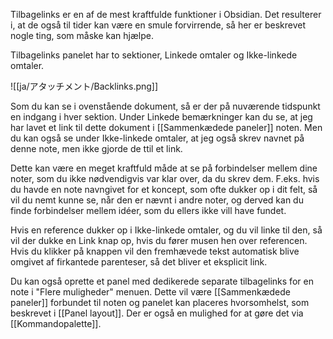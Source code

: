 Tilbagelinks er en af de mest kraftfulde funktioner i Obsidian. Det resulterer i, at de også til tider kan være en smule forvirrende, så her er beskrevet nogle ting, som måske kan hjælpe.

Tilbagelinks panelet har to sektioner, Linkede omtaler og Ikke-linkede omtaler.

![[ja/アタッチメント/Backlinks.png]]

Som du kan se i ovenstående dokument, så er der på nuværende tidspunkt en indgang i hver sektion.
Under Linkede bemærkninger kan du se, at jeg har lavet et link til dette dokument i [[Sammenkædede paneler]] noten. Men du kan også se under Ikke-linkede omtaler, at jeg også skrev navnet på denne note, men ikke gjorde de ttil et link.

Dette kan være en meget kraftfuld måde at se på forbindelser mellem dine noter, som du ikke nødvendigvis var klar over, da du skrev dem. F.eks. hvis du havde en note navngivet for et koncept, som ofte dukker op i dit felt, så vil du nemt kunne se, når den er nævnt i andre noter, og derved kan du finde forbindelser mellem idéer, som du ellers ikke vill have fundet.

Hvis en reference dukker op i Ikke-linkede omtaler, og du vil linke til den, så vil der dukke en Link knap op, hvis du fører musen hen over referencen. Hvis du klikker på knappen vil den fremhævede tekst automatisk blive omgivet af firkantede parenteser, så det bliver et eksplicit link.

Du kan også oprette et panel med dedikerede separate tilbagelinks for en note i "Flere muligheder" menuen. Dette vil være [[Sammenkædede paneler]] forbundet til noten og panelet kan placeres hvorsomhelst, som beskrevet i [[Panel layout]]. Der er også en mulighed for at gøre det via [[Kommandopalette]].
